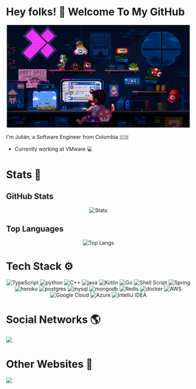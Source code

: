 # Hey folks! 👋 Welcome To My GitHub

<div align="center">
    <img src="resources/chill_mario.gif" alt="chill_mario" width="500"/>
</div>

I'm Julián, a Software Engineer from Colombia 🇨🇴

* Currently working at VMware 💻

# Stats 🌟

## GitHub Stats
<div align="center">
    <img src="https://github-readme-stats.vercel.app/api?username=JulianBenitez99&show_icons=true&count_private=true" alt="Stats" />
</div>

## Top Languages
<div align="center">
    <img src="https://github-readme-stats.vercel.app/api/top-langs/?username=JulianBenitez99" alt="Top Langs" />
</div>

# Tech Stack ⚙️
<div align="center">
    <img alt="TypeScript" src="https://img.shields.io/badge/typescript-%23007ACC.svg?style=for-the-badge&logo=typescript&logoColor=white"  />
    <img alt="python" src="https://img.shields.io/badge/python%20-%2314354C.svg?&style=for-the-badge&logo=python&logoColor=white"/>
    <img alt="C++" src="https://img.shields.io/badge/C++-%2300599C.svg?style=for-the-badge&logo=C%2B%2B&logoColor=white"/>
    <img alt="java" src="https://img.shields.io/badge/java-%23ED8B00.svg?&style=for-the-badge&logo=java&logoColor=white"/>
    <img alt="Kotlin" src="https://img.shields.io/badge/kotlin-%230095D5.svg?style=for-the-badge&logo=kotlin&logoColor=white"/>
    <img alt="Go" src="https://img.shields.io/badge/go-%2300ADD8.svg?style=for-the-badge&logo=go&logoColor=white"/>
    <img alt="Shell Script" src="https://img.shields.io/badge/shell_script-%23121011.svg?style=for-the-badge&logo=gnu-bash&logoColor=white"/>
    <img alt="Spring" src="https://img.shields.io/badge/spring-%236DB33F.svg?style=for-the-badge&logo=spring&logoColor=white"/>
    <img alt="heroku" src="https://img.shields.io/badge/heroku%20-%23430098.svg?&style=for-the-badge&logo=heroku&logoColor=white"/>
    <img alt="postgres" src="https://img.shields.io/badge/postgres-%23316192.svg?&style=for-the-badge&logo=postgresql&logoColor=white"/>
    <img alt="mysql" src="https://img.shields.io/badge/mysql-%2300f.svg?&style=for-the-badge&logo=mysql&logoColor=white" /> 
    <img alt="mongodb" src="https://img.shields.io/badge/MongoDB-%234ea94b.svg?&style=for-the-badge&logo=mongodb&logoColor=white"/>
    <img alt="Redis" src="https://img.shields.io/badge/redis-%23DD0031.svg?style=for-the-badge&logo=redis&logoColor=white"/>
    <img alt="docker" src="https://img.shields.io/badge/docker%20-%230db7ed.svg?&style=for-the-badge&logo=docker&logoColor=white"/>
    <img alt="AWS" src="https://img.shields.io/badge/AWS-%23FF9900.svg?style=for-the-badge&logo=amazon-aws&logoColor=white"/>
    <img alt="Google Cloud" src="https://img.shields.io/badge/GoogleCloud-%234285F4.svg?style=for-the-badge&logo=google-cloud&logoColor=white"/>
    <img alt="Azure" src="https://img.shields.io/badge/azure-%230072C6.svg?style=for-the-badge&logo=azure-devops&logoColor=white"/>
    <img alt="IntelliJ IDEA" src="https://img.shields.io/badge/IntelliJIDEA-000000.svg?style=for-the-badge&logo=intellij-idea&logoColor=white"/>
</div>

# Social Networks 🌎

<div align="left">
     <a href="https://www.linkedin.com/in/juli%C3%A1n-ben%C3%ADtez-guti%C3%A9rrez-1437a2194/"><img
            src="https://img.shields.io/badge/linkedin-%230077B5.svg?&style=for-the-badge&logo=linkedin&logoColor=white" /></a>
</div>

# Other Websites 📄
<div align="left">
    <a href="https://www.codewars.com/users/JulianBenitez99">
        <img src="https://img.shields.io/badge/Codewars-B1361E?style=for-the-badge&logo=codewars&logoColor=grey"/>
    </a>
</div>

<!--
https://githubmemory.com/repo/toliboff/markdown-badges
    `¯\_(ツ)_/¯`
-->
